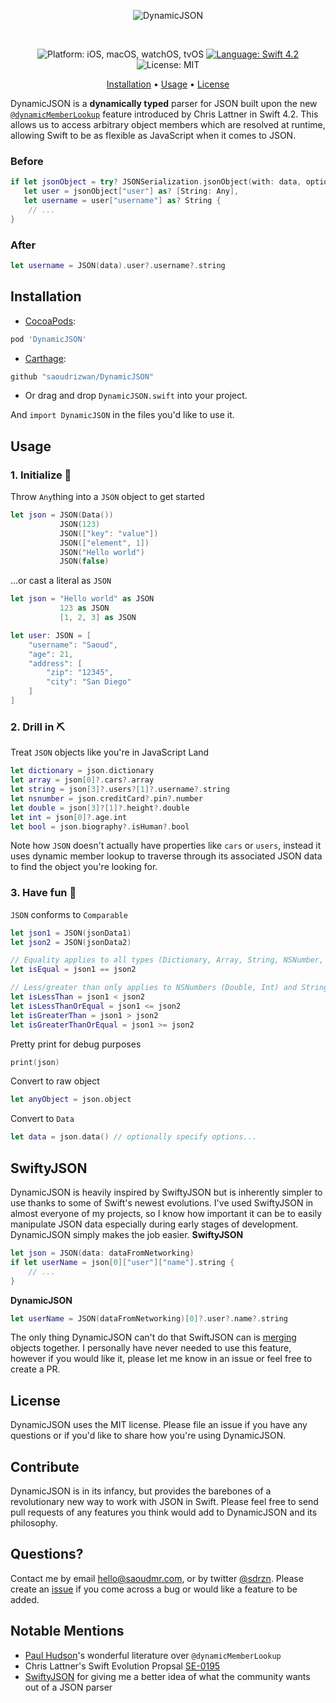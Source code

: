 <p align="center">
    <img src="https://user-images.githubusercontent.com/7799382/50582031-179fe380-0e14-11e9-9f16-bc8b8c69b41b.png" alt="DynamicJSON" />
</p>
<br>
<p align="center">
    <img src="https://user-images.githubusercontent.com/7799382/50578326-80279a00-0ded-11e9-8cfc-5cf45f70bbab.png" alt="Platform: iOS, macOS, watchOS, tvOS" />
    <a href="https://developer.apple.com/swift" target="_blank"><img src="https://user-images.githubusercontent.com/7799382/50578324-80279a00-0ded-11e9-9526-5e548f86e500.png" alt="Language: Swift 4.2" /></a>
    <img src="https://user-images.githubusercontent.com/7799382/50578325-80279a00-0ded-11e9-8a53-2c56bd762880.png" alt="License: MIT" />
</p>

<p align="center">
    <a href="#installation">Installation</a>
  • <a href="#usage">Usage</a>
  • <a href="#license">License</a>
</p>

DynamicJSON is a **dynamically typed** parser for JSON built upon the new <a href="https://github.com/apple/swift-evolution/blob/master/proposals/0195-dynamic-member-lookup.md" target="_blank">`@dynamicMemberLookup`</a> feature introduced by Chris Lattner in Swift 4.2. This allows us to access arbitrary object members which are resolved at runtime, allowing Swift to be as flexible as JavaScript when it comes to JSON.

### Before

```swift
if let jsonObject = try? JSONSerialization.jsonObject(with: data, options: []) as? [String: Any],
   let user = jsonObject["user"] as? [String: Any],
   let username = user["username"] as? String {
	// ...
}
```

### After

```swift
let username = JSON(data).user?.username?.string
```

## Installation

-   <a href="https://guides.cocoapods.org/using/using-cocoapods.html" target="_blank">CocoaPods</a>:

```ruby
pod 'DynamicJSON'
```

-   <a href="https://github.com/Carthage/Carthage" target="_blank">Carthage</a>:

```ruby
github "saoudrizwan/DynamicJSON"
```

-   Or drag and drop `DynamicJSON.swift` into your project.

And `import DynamicJSON` in the files you'd like to use it.

## Usage

### 1. Initialize 🐣

Throw `Any`thing into a `JSON` object to get started

```swift
let json = JSON(Data())
           JSON(123)
           JSON(["key": "value"])
           JSON(["element", 1])
           JSON("Hello world")
           JSON(false)
```

...or cast a literal as `JSON`

```swift
let json = "Hello world" as JSON
           123 as JSON
           [1, 2, 3] as JSON

let user: JSON = [
	"username": "Saoud",
	"age": 21,
	"address": [
	    "zip": "12345",
	    "city": "San Diego"
	]
]
```

### 2. Drill in ⛏

Treat `JSON` objects like you're in JavaScript Land

```swift
let dictionary = json.dictionary
let array = json[0]?.cars?.array
let string = json[3]?.users?[1]?.username?.string
let nsnumber = json.creditCard?.pin?.number
let double = json[3]?[1]?.height?.double
let int = json[0]?.age.int
let bool = json.biography?.isHuman?.bool
```

Note how `JSON` doesn't actually have properties like `cars` or `users`, instead it uses dynamic member lookup to traverse through its associated JSON data to find the object you're looking for.

### 3. Have fun 🤪

`JSON` conforms to `Comparable`

```swift
let json1 = JSON(jsonData1)
let json2 = JSON(jsonData2)

// Equality applies to all types (Dictionary, Array, String, NSNumber, Bool, NSNull)
let isEqual = json1 == json2

// Less/greater than only applies to NSNumbers (Double, Int) and Strings
let isLessThan = json1 < json2
let isLessThanOrEqual = json1 <= json2
let isGreaterThan = json1 > json2
let isGreaterThanOrEqual = json1 >= json2
```

Pretty print for debug purposes

```swift
print(json)
```

Convert to raw object

```swift
let anyObject = json.object
```

Convert to `Data`

```swift
let data = json.data() // optionally specify options...
```

## SwiftyJSON

DynamicJSON is heavily inspired by SwiftyJSON but is inherently simpler to use thanks to some of Swift's newest evolutions. I've used SwiftyJSON in almost everyone of my projects, so I know how important it can be to easily manipulate JSON data especially during early stages of development. DynamicJSON simply makes the job easier.
**SwiftyJSON**
```swift
let json = JSON(data: dataFromNetworking)
if let userName = json[0]["user"]["name"].string {
	// ...
}
```
**DynamicJSON**
```swift
let userName = JSON(dataFromNetworking)[0]?.user?.name?.string
```
The only thing DynamicJSON can't do that SwiftJSON can is [merging](https://github.com/SwiftyJSON/SwiftyJSON#merging) objects together. I personally have never needed to use this feature, however if you would like it, please let me know in an issue or feel free to create a PR.

## License

DynamicJSON uses the MIT license. Please file an issue if you have any questions or if you'd like to share how you're using DynamicJSON.

## Contribute

DynamicJSON is in its infancy, but provides the barebones of a revolutionary new way to work with JSON in Swift. Please feel free to send pull requests of any features you think would add to DynamicJSON and its philosophy.

## Questions?

Contact me by email <a href="mailto:hello@saoudmr.com">hello@saoudmr.com</a>, or by twitter <a href="https://twitter.com/sdrzn" target="_blank">@sdrzn</a>. Please create an <a href="https://github.com/saoudrizwan/DynamicJSON/issues">issue</a> if you come across a bug or would like a feature to be added.

## Notable Mentions

* [Paul Hudson](https://www.hackingwithswift.com/)'s wonderful literature over `@dynamicMemberLookup`
* Chris Lattner's Swift Evolution Propsal [SE-0195](https://github.com/apple/swift-evolution/blob/master/proposals/0195-dynamic-member-lookup.md)
* [SwiftyJSON](https://github.com/SwiftyJSON/SwiftyJSON) for giving me a better idea of what the community wants out of a JSON parser
